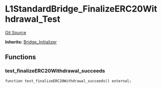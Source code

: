 # L1StandardBridge_FinalizeERC20Withdrawal_Test
[Git Source](https://github.com/ethereum-optimism/optimism/blob/f7b73857601914eeea6fc4c1ba46ae99ca744d97/contracts/test/L1StandardBridge.t.sol)

**Inherits:**
[Bridge_Initializer](/contracts/test/CommonTest.t.sol/contract.Bridge_Initializer.md)


## Functions
### test_finalizeERC20Withdrawal_succeeds


```solidity
function test_finalizeERC20Withdrawal_succeeds() external;
```

